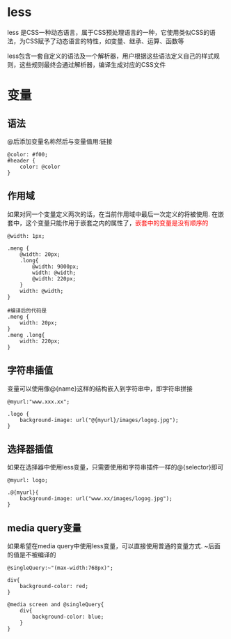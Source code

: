 # less

less 是CSS一种动态语言，属于CSS预处理语言的一种，它使用类似CSS的语法，为CSS赋予了动态语言的特性，如变量、继承、运算、函数等

less包含一套自定义的语法及一个解析器，用户根据这些语法定义自己的样式规则，这些规则最终会通过解析器，编译生成对应的CSS文件

# 变量

## 语法

@后添加变量名称然后与变量值用:链接

```less
@color: #f00;
#header {
    color: @color
}
```

## 作用域

如果对同一个变量定义两次的话，在当前作用域中最后一次定义的将被使用. 在嵌套中，这个变量只能作用于嵌套之内的属性了，<font color=red>嵌套中的变量是没有顺序的</font>

```less
@width: 1px;

.meng {
    @width: 20px;
    .long{
        @width: 9000px;
        width: @width;
        @width: 220px;
    }
    width: @width;
}

#编译后的代码是
.meng {
    width: 20px;
}
.meng .long{
    width: 220px;
}
```

## 字符串插值

变量可以使用像@{name}这样的结构嵌入到字符串中，即字符串拼接

```less
@myurl:"www.xxx.xx";

.logo {
    background-image: url("@{myurl}/images/logog.jpg");
}
```

## 选择器插值

如果在选择器中使用less变量，只需要使用和字符串插件一样的@{selector}即可

```less
@myurl: logo;

.@{myurl}{
    background-image: url("www.xx/images/logog.jpg");
}
```

## media query变量

如果希望在media query中使用less变量，可以直接使用普通的变量方式. ~后面的值是不被编译的

```less
@singleQuery:~"(max-width:768px)";

div{
    background-color: red;
}

@media screen and @singleQuery{
    div{
        background-color: blue;
    }
}
```

